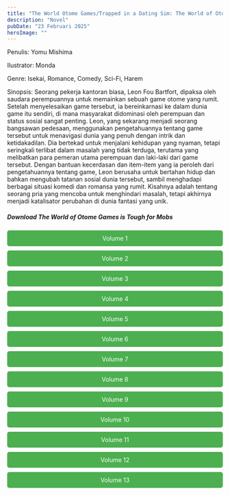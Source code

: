 ```yaml
---
title: "The World Otome Games/Trapped in a Dating Sim: The World of Otome Games is Tough for Mobs Bahasa Indonesia"
description: "Novel"
pubDate: "23 Februari 2025"
heroImage: ""
---
```


Penulis: Yomu Mishima

Ilustrator: Monda

Genre: Isekai, Romance, Comedy, Sci-Fi, Harem

Sinopsis: Seorang pekerja kantoran biasa, Leon Fou Bartfort, dipaksa oleh saudara perempuannya untuk memainkan sebuah game otome yang rumit. Setelah menyelesaikan game tersebut, ia bereinkarnasi ke dalam dunia game itu sendiri, di mana masyarakat didominasi oleh perempuan dan status sosial sangat penting. Leon, yang sekarang menjadi seorang bangsawan pedesaan, menggunakan pengetahuannya tentang game tersebut untuk menavigasi dunia yang penuh dengan intrik dan ketidakadilan. Dia bertekad untuk menjalani kehidupan yang nyaman, tetapi seringkali terlibat dalam masalah yang tidak terduga, terutama yang melibatkan para pemeran utama perempuan dan laki-laki dari game tersebut. Dengan bantuan kecerdasan dan item-item yang ia peroleh dari pengetahuannya tentang game, Leon berusaha untuk bertahan hidup dan bahkan mengubah tatanan sosial dunia tersebut, sambil menghadapi berbagai situasi komedi dan romansa yang rumit. Kisahnya adalah tentang seorang pria yang mencoba untuk menghindari masalah, tetapi akhirnya menjadi katalisator perubahan di dunia fantasi yang unik.
<!DOCTYPE html>
<html>
<head>
  <style>
  .download-button {
      display: block;
      margin: 10px 0;
      padding: 10px 20px;
      background-color: #4CAF50;
      color: white;
      text-align: center;
      text-decoration: none;
      border: none;
      border-radius: 5px;
    }
  </style>
</head>
<body>

  <h5>Download The World of Otome Games is Tough for Mobs</h5>

  <a href="https://gawr-index.floral.workers.dev/0:/LN%20&%20WN/LN%20&%20WN%20Jepang%20P1/The%20world%20of%20otome%20games/The%20World%20Otome%20Games%20Vol%2001%20-%20CSNovel.Blogspot.com.pdf" class="download-button" download>Volume 1</a>
  <a href="https://gawr-index.floral.workers.dev/0:/LN%20&%20WN/LN%20&%20WN%20Jepang%20P1/The%20world%20of%20otome%20games/The%20World%20Otome%20Games%20Vol%2002%20-%20CSNovel.Blogspot.com.pdf" class="download-button" download>Volume 2</a>
  <a href="https://gawr-index.floral.workers.dev/0:/LN%20&%20WN/LN%20&%20WN%20Jepang%20P1/The%20world%20of%20otome%20games/The%20World%20Otome%20Games%20Vol%2003%20-%20CSNovel.Blogspot.com.pdf" class="download-button" download>Volume 3</a>
  <a href="https://gawr-index.floral.workers.dev/0:/LN%20&%20WN/LN%20&%20WN%20Jepang%20P1/The%20world%20of%20otome%20games/The%20World%20Otome%20Games%20Vol%2004%20-%20CSNovel.Blogspot.com.pdf" class="download-button" download>Volume 4</a>
  <a href="https://gawr-index.floral.workers.dev/0:/LN%20&%20WN/LN%20&%20WN%20Jepang%20P1/The%20world%20of%20otome%20games/The%20World%20Otome%20Games%20Vol%2005%20-%20CSNovel.Blogspot.com.pdf" class="download-button" download>Volume 5</a>
  <a href="https://gawr-index.floral.workers.dev/0:/LN%20&%20WN/LN%20&%20WN%20Jepang%20P1/The%20world%20of%20otome%20games/The%20World%20Otome%20Games%20Vol%2006%20-%20CSNovel.Blogspot.com.pdf" class="download-button" download>Volume 6</a>
  <a href="https://gawr-index.floral.workers.dev/0:/LN%20&%20WN/LN%20&%20WN%20Jepang%20P1/The%20world%20of%20otome%20games/The%20World%20Otome%20Games%20Vol%2007%20-%20CSNovel.Blogspot.com.pdf" class="download-button" download>Volume 7</a>
  <a href="https://gawr-index.floral.workers.dev/0:/LN%20&%20WN/LN%20&%20WN%20Jepang%20P1/The%20world%20of%20otome%20games/The%20World%20Otome%20Games%20Vol%2008%20-%20CSNovel.Blogspot.com.pdf" class="download-button" download>Volume 8</a>
  <a href="https://gawr-index.floral.workers.dev/0:/LN%20&%20WN/LN%20&%20WN%20Jepang%20P1/The%20world%20of%20otome%20games/The%20World%20Otome%20Games%20Vol%2009%20-%20CSNovel.Blogspot.com.pdf" class="download-button" download>Volume 9</a>
  <a href="https://gawr-index.floral.workers.dev/0:/LN%20&%20WN/LN%20&%20WN%20Jepang%20P1/The%20world%20of%20otome%20games/The%20World%20Otome%20Games%20Vol%2010%20-%20Mus%20World%20-%20CSNovel.Blogspot.com.pdf" class="download-button" download>Volume 10</a>
  <a href="https://gawr-index.floral.workers.dev/0:/LN%20&%20WN/LN%20&%20WN%20Jepang%20P1/The%20world%20of%20otome%20games/The%20World%20Otome%20Games%20Vol%2011%20-%20Mus%20World%20-%20CSNovel.Blogspot.com.pdf" class="download-button" download>Volume 11</a>
  <a href="https://gawr-index.floral.workers.dev/0:/LN%20&%20WN/LN%20&%20WN%20Jepang%20P1/The%20world%20of%20otome%20games/The%20World%20Otome%20Games%20Vol%2012%20-%20Mus%20World%20-%20CSNovel.Blogspot.com.pdf" class="download-button" download>Volume 12</a>
  <a href="https://gawr-index.floral.workers.dev/0:/LN%20&%20WN/LN%20&%20WN%20Jepang%20P1/The%20world%20of%20otome%20games/The%20World%20Otome%20Games%20Vol%2013.pdf" class="download-button" download>Volume 13</a>

</body>
</html>

